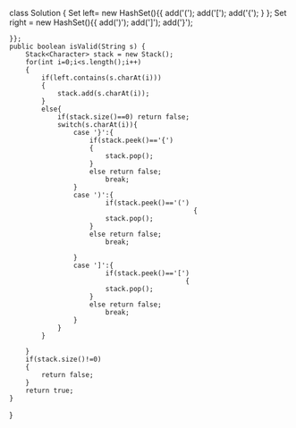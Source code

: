class Solution {
    Set<Character> left= new HashSet(){{
        add('(');
        add('[');
        add('{');
    }
    };
    Set<Character> right = new HashSet(){{
        add(')');
        add(']');
        add('}');
    
    }};
    public boolean isValid(String s) {
        Stack<Character> stack = new Stack();
        for(int i=0;i<s.length();i++)
        {
            if(left.contains(s.charAt(i)))
            {
                stack.add(s.charAt(i));
            }
            else{
                if(stack.size()==0) return false;
                switch(s.charAt(i)){
                    case '}':{
                        if(stack.peek()=='{')
                        {
                            stack.pop();
                        }
                        else return false;
                            break;
                    }
                    case ')':{
                            if(stack.peek()=='(')
                                                  {
                            stack.pop();
                        }
                        else return false;
                            break;

                    }
                    case ']':{
                            if(stack.peek()=='[')
                                                {
                            stack.pop();
                        }
                        else return false;
                            break;
                    }
                }
            }

        } 
        if(stack.size()!=0)
        {
            return false;
        }
        return true;
    }
}
